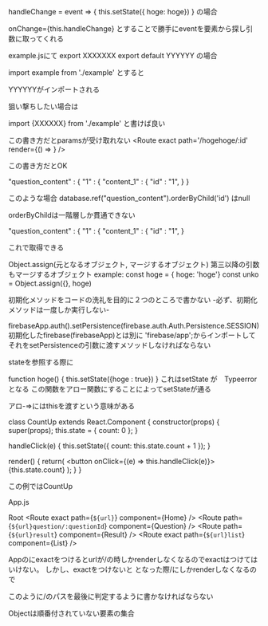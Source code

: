 handleChange = event => {
	this.setState({ hoge: hoge})
}
の場合

onChange={this.handleChange}
とすることで勝手にeventを要素から探し引数に取ってくれる



example.jsにて
export XXXXXXX
export default YYYYYY
の場合

import example from './example'
とすると

YYYYYYがインポートされる

狙い撃ちしたい場合は

import {XXXXXX} from './example'
と書けば良い

この書き方だとparamsが受け取れない
<Route exact path='/hogehoge/:id' render={() => <hogehoge/> }  />

<Route exact path='/hogehoge/:id' component={hogehoge} />
この書き方だとOK



"question_content" : {
	"1" : {
		"content_1" : {
			"id" : "1",
	}
}

このような場合
database.ref("question_content").orderByChild('id')
はnull

orderByChildは一階層しか貫通できない

"question_content" : {
	"1" : {
	"content_1" : {
		"id" : "1",
}

これで取得できる

Object.assign(元となるオブジェクト, マージするオブジェクト)
第三以降の引数もマージするオブジェクト
example:
const hoge = { hoge: 'hoge'}
const unko = Object.assign({}, hoge)



初期化メソッドをコードの洗礼を目的に２つのところで書かない
-必ず、初期化メソッドは一度しか実行しない-



firebaseApp.auth().setPersistence(firebase.auth.Auth.Persistence.SESSION)
初期化したfirebase(firebaseApp)とは別に
'firebase/app';からインポートしてそれをsetPersistenceの引数に渡すメソッドしなければならない



stateを参照する際に

function hoge() {
	this.setState({hoge : true})
}
これはsetState が　Typeerrorとなる
この関数をアロー関数にすることによってsetStateが通る


アロ-=>にはthisを渡すという意味がある

class CountUp extends React.Component {
  constructor(props) {
    super(props);
    this.state = { count: 0 };
  }

  handleClick(e) {
    this.setState({ count: this.state.count + 1 });
  }

  render() {
    return(
      <button onClick={(e) => this.handleClick(e)}>
        {this.state.count}
      </button>
    );
  }
}

この例ではCountUp

App.js
<ConnectedRouter history={history}>
	<div>
		<Route path='/' component={Root}/>
	</div>
</ConnectedRouter>

Root
<MenuBar/>
<Switch>
	<Route exact path={`${url}`} component={Home} />
	<Route path={`${url}question/:questionId`} component={Question} />
	<Route path={`${url}result`} component={Result}  />
	<Route exact path={`${url}list`} component={List} />
</Switch>


Appの<Route path='/' component={Root}/>にexactをつけるとurlが/の時しかrenderしなくなるのでexactはつけてはいけない。
しかし、exactをつけないと
<Route path='/' component={Root}/>
<Route path='/SignupSuccess' component={SignupSuccess}/>
となった際/にしかrenderしなくなるので

<Route path='/SignupSuccess' component={SignupSuccess}/>
<Route path='/' component={Root}/>

このように/のパスを最後に判定するように書かなければならない

Objectは順番付されていない要素の集合
